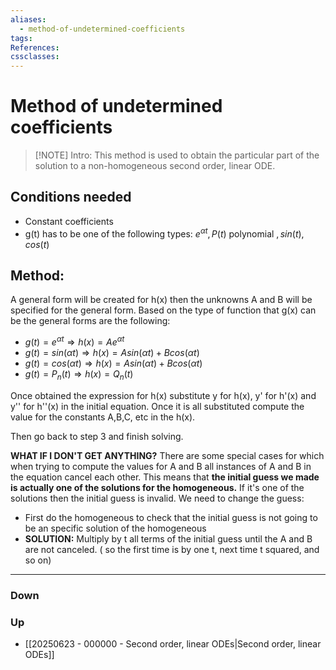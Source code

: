 ```yaml
---
aliases:
  - method-of-undetermined-coefficients
tags:
References:
cssclasses:
---
```

# Method of undetermined coefficients

> [!NOTE] Intro: 
> This method is used to obtain the particular part of the solution to a non-homogeneous second order, linear ODE. 

## Conditions needed

+ Constant coefficients
+ g(t) has to be one of the following types: $e^{\alpha t}, P(t) \text{ polynomial }, sin(t), cos(t)$

## Method:
A general form will be created for h(x) then the unknowns A and B will be specified for the general form. Based on the type of function that g(x) can be the general forms are the following: 

+ $g(t) = e^{\alpha t} \Rightarrow h(x) = Ae^{\alpha t}$ 
+ $g(t) = sin(\alpha t) \Rightarrow h(x) = Asin(\alpha t) + Bcos(\alpha t)$ 
+ $g(t) = cos(\alpha t) \Rightarrow h(x) = Asin(\alpha t) + Bcos(\alpha t)$ 
+ $g(t) = P_n(t) \Rightarrow h(x) = Q_n(t)$ 
  
Once obtained the expression for h(x) substitute y for h(x), y' for h'(x) and y'' for h''(x) in the initial equation. Once it is all substituted compute the value for the constants A,B,C, etc in the h(x).

Then go back to step 3 and finish solving.

**WHAT IF I DON'T GET ANYTHING?** 
There are some special cases for which when trying to compute the values for A and B all instances of A and B in the equation cancel each other. This means that **the initial guess we made is actually one of the solutions for the homogeneous.** If it's one of the solutions then the initial guess is invalid. We need to change the guess: 

+ First do the homogeneous to check that the initial guess is not going to be an specific solution of the homogeneous
+ **SOLUTION:** Multiply by t all terms of the initial guess until the A and B are not canceled. ( so the first time is by one t, next time t squared, and so on)

***
### Down

### Up
- [[20250623 - 000000 - Second order, linear ODEs|Second order, linear ODEs]]